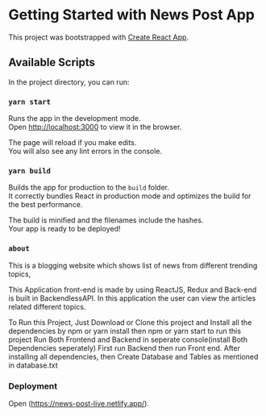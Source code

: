 # Getting Started with News Post App

This project was bootstrapped with [Create React App](https://github.com/facebook/create-react-app).

## Available Scripts

In the project directory, you can run:

### `yarn start`

Runs the app in the development mode.\
Open [http://localhost:3000](http://localhost:3000) to view it in the browser.

The page will reload if you make edits.\
You will also see any lint errors in the console.

### `yarn build`

Builds the app for production to the `build` folder.\
It correctly bundles React in production mode and optimizes the build for the best performance.

The build is minified and the filenames include the hashes.\
Your app is ready to be deployed!

### `about`
This is a blogging website which shows list of news from different trending topics,

This Application front-end is made by using ReactJS, Redux and Back-end is built in BackendlessAPI. In this application the user can view the articles related different topics.

To Run this Project, Just Download or Clone this project and Install all the dependencies by npm or yarn install then npm or yarn start to run this project Run Both Frontend and Backend in seperate console(install Both Dependencies seperately) First run Backend then run Front end. After installing all dependencies, then Create Database and Tables as mentioned in database.txt

### Deployment
Open (https://news-post-live.netlify.app/).

